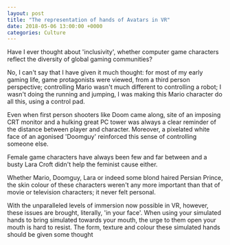 ```yaml
---
layout: post
title: "The representation of hands of Avatars in VR"
date: 2018-05-06 13:00:00 +0000
categories: Culture
---
```

Have I ever thought about 'inclusivity', whether computer game characters reflect the diversity of global gaming communities?

No, I can't say that I have given it much thought: for most of my early gaming life, game protagonists were viewed, from a third person perspective; controlling Mario wasn't much different to controlling a robot; I wasn't doing the running and jumping, I was making this Mario character do all this, using a control pad.

Even when first person shooters like Doom came along, site of an imposing CRT monitor and a hulking great PC tower was always a clear reminder of the distance between player and character. Moreover, a pixelated white face of an agonised 'Doomguy' reinforced this sense of controlling someone else.

Female game characters have always been few and far between and a busty Lara Croft didn't help the feminist cause either. 

Whether Mario, Doomguy, Lara or indeed some blond haired Persian Prince, the skin colour of these characters weren't any more important than that of movie or television characters; it never felt personal.

With the unparalleled levels of immersion now possible in VR, however, these issues are brought, literally, 'in your face'. When using your simulated hands to bring simulated towards your mouth, the urge to them open your mouth is hard to resist. The form, texture and colour these simulated hands should be given some thought



